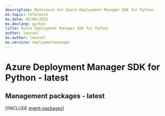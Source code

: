 ```yaml
---
description: Reference for Azure Deployment Manager SDK for Python
ms.topic: reference
ms.data: 08/08/2022
ms.devlang: python
title: Azure Deployment Manager SDK for Python
author: lmazuel
ms.author: lmazuel
ms.service: deploymentmanager
---
```

# Azure Deployment Manager SDK for Python - latest

## Management packages - latest
[!INCLUDE [mgmt-packages](deployment-manager-mgmt-index.md)]